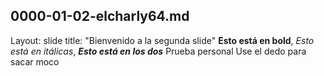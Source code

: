 0000-01-02-elcharly64.md
---
Layout: slide
title: "Bienvenido a la segunda slide"
**Esto está en bold**, *Esto está en itálicas*, **_Esto está en los dos_**
Prueba personal
Use el dedo para sacar moco
